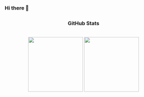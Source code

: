 ### Hi there 👋

## <h3 align="center">GitHub Stats</h3>
 </br>
 
 <div align = "center">
 <img height="175em" src="https://github-readme-stats.vercel.app/api?username=M3110&include_all_commits=true&show_icons=true&title_color=2cc1eb&text_color=e7e7e7&icon_color=2cc1eb&bg_color=0b0e13"/>
  <img height="175em" src="https://github-readme-stats.vercel.app/api/top-langs/?username=M3110&layout=compact&title_color=2cc1eb&text_color=e7e7e7&icon_color=007bff&bg_color=0b0e13"/>
</div>

<!--
**M3110/M3110** is a ✨ _special_ ✨ repository because its `README.md` (this file) appears on your GitHub profile.

Here are some ideas to get you started:

- 🔭 I’m currently working on ...
- 🌱 I’m currently learning ...
- 👯 I’m looking to collaborate on ...
- 🤔 I’m looking for help with ...
- 💬 Ask me about ...
- 📫 How to reach me: ...
- 😄 Pronouns: ...
- ⚡ Fun fact: ...
-->

